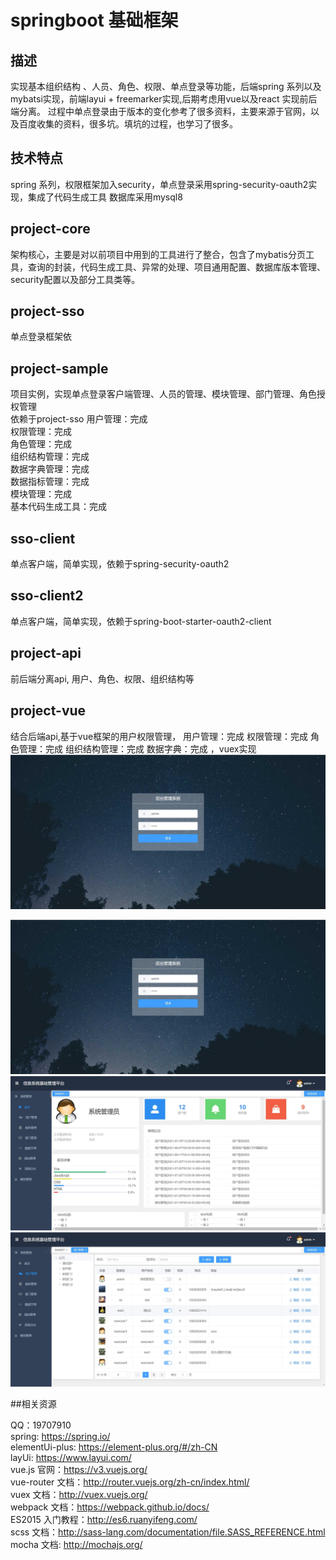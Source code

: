 # springboot 基础框架
## 描述    
   实现基本组织结构 、人员、角色、权限、单点登录等功能，后端spring 系列以及mybatsi实现，前端layui + freemarker实现,后期考虑用vue以及react 实现前后端分离。
   过程中单点登录由于版本的变化参考了很多资料，主要来源于官网，以及百度收集的资料，很多坑。填坑的过程，也学习了很多。
## 技术特点
   spring 系列，权限框架加入security，单点登录采用spring-security-oauth2实现，集成了代码生成工具
    数据库采用mysql8 
## project-core 
   架构核心，主要是对以前项目中用到的工具进行了整合，包含了mybatis分页工具，查询的封装，代码生成工具、异常的处理、项目通用配置、数据库版本管理、security配置以及部分工具类等。    
## project-sso
  单点登录框架依   
## project-sample
   项目实例，实现单点登录客户端管理、人员的管理、模块管理、部门管理、角色授权管理      
   依赖于project-sso
   用户管理：完成      
   权限管理：完成      
   角色管理：完成      
   组织结构管理：完成   
   数据字典管理：完成    
   数据指标管理：完成    
   模块管理：完成  
   基本代码生成工具：完成  

## sso-client
   单点客户端，简单实现，依赖于spring-security-oauth2   
## sso-client2
   单点客户端，简单实现，依赖于spring-boot-starter-oauth2-client
## project-api
   前后端分离api, 用户、角色、权限、组织结构等
## project-vue
   结合后端api,基于vue框架的用户权限管理，
    用户管理：完成
    权限管理：完成
    角色管理：完成
    组织结构管理：完成
    数据字典：完成 ，vuex实现
   [![Watch the video](https://github.com/jackgit1214/resource/blob/main/image/login.jpg)](https://github.com/jackgit1214/resource/blob/main/video/vue.mp4)
 

![image](https://github.com/jackgit1214/resource/blob/main/image/login.jpg)  
![image](https://github.com/jackgit1214/resource/blob/main/image/first.jpg)  
![image](https://github.com/jackgit1214/resource/blob/main/image/user.jpg)   
      
##相关资源

  QQ：19707910   
  spring: https://spring.io/    
  elementUi-plus: https://element-plus.org/#/zh-CN  
  layUi: https://www.layui.com/     
  vue.js 官网：https://v3.vuejs.org/   
  vue-router 文档：http://router.vuejs.org/zh-cn/index.html/   
  vuex 文档：http://vuex.vuejs.org/    
  webpack 文档：https://webpack.github.io/docs/    
  ES2015 入门教程：http://es6.ruanyifeng.com/    
  scss 文档：http://sass-lang.com/documentation/file.SASS_REFERENCE.html   
  mocha 文档: http://mochajs.org/ 

